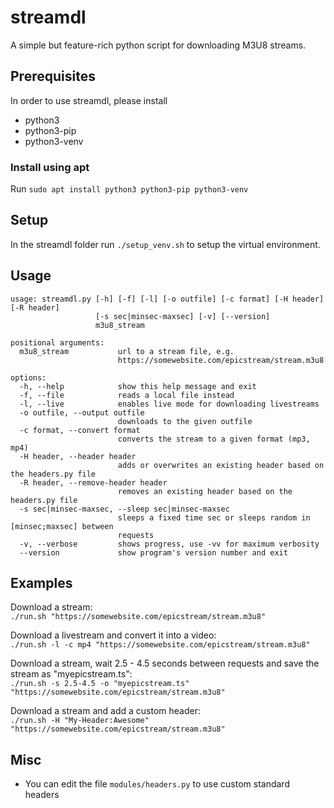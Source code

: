# streamdl
A simple but feature-rich python script for downloading M3U8 streams.

## Prerequisites
In order to use streamdl, please install
- python3
- python3-pip
- python3-venv

### Install using apt
Run `sudo apt install python3 python3-pip python3-venv`

## Setup
In the streamdl folder run `./setup_venv.sh` to setup the virtual environment.

## Usage
```
usage: streamdl.py [-h] [-f] [-l] [-o outfile] [-c format] [-H header] [-R header]
                   [-s sec|minsec-maxsec] [-v] [--version]
                   m3u8_stream

positional arguments:
  m3u8_stream           url to a stream file, e.g.
                        https://somewebsite.com/epicstream/stream.m3u8

options:
  -h, --help            show this help message and exit
  -f, --file            reads a local file instead
  -l, --live            enables live mode for downloading livestreams
  -o outfile, --output outfile
                        downloads to the given outfile
  -c format, --convert format
                        converts the stream to a given format (mp3, mp4)
  -H header, --header header
                        adds or overwrites an existing header based on the headers.py file
  -R header, --remove-header header
                        removes an existing header based on the headers.py file
  -s sec|minsec-maxsec, --sleep sec|minsec-maxsec
                        sleeps a fixed time sec or sleeps random in [minsec;maxsec] between
                        requests
  -v, --verbose         shows progress, use -vv for maximum verbosity
  --version             show program's version number and exit
```

## Examples
Download a stream:<br>
`./run.sh "https://somewebsite.com/epicstream/stream.m3u8"`

Download a livestream and convert it into a video:<br>
`./run.sh -l -c mp4 "https://somewebsite.com/epicstream/stream.m3u8"`

Download a stream, wait 2.5 - 4.5 seconds between requests and save the stream as "myepicstream.ts":<br>
`./run.sh -s 2.5-4.5 -o "myepicstream.ts" "https://somewebsite.com/epicstream/stream.m3u8"`

Download a stream and add a custom header:<br>
`./run.sh -H "My-Header:Awesome" "https://somewebsite.com/epicstream/stream.m3u8"`

## Misc
- You can edit the file `modules/headers.py` to use custom standard headers
